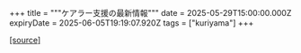 +++
title = """ケアラー支援の最新情報"""
date = 2025-05-29T15:00:00.000Z
expiryDate = 2025-06-05T19:19:07.920Z
tags = ["kuriyama"]
+++


[[source]](https://www.town.kuriyama.hokkaido.jp/site/keara-sien/15220.html)
